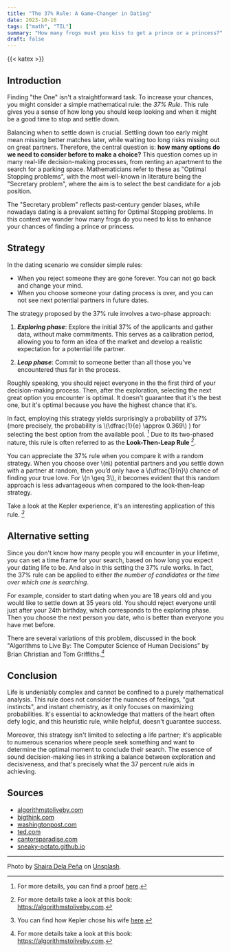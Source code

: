 ```yaml
---
title: "The 37% Rule: A Game-Changer in Dating"
date: 2023-10-16
tags: ["math", "TIL"]
summary: "How many frogs must you kiss to get a prince or a princess?"
draft: false
---
```


{{< katex >}}

## Introduction

Finding "the One" isn't a straightforward task. To increase your chances, you might consider a simple mathematical rule: the *37% Rule*. This rule gives you a sense of how long you should keep looking and when it might be a good time to stop and settle down.

Balancing when to settle down is crucial. Settling down too early might mean missing better matches later, while waiting too long risks missing out on great partners.
Therefore, the central question is: **how many options do we need to consider before to make a choice?** 
This question comes up in many real-life decision-making processes, from renting an apartment to the search for a parking space.
Mathematicians refer to these as "Optimal Stopping problems", with the most well-known in literature being the "Secretary problem", where the aim is to select the best candidate for a job position.

The "Secretary problem" reflects past-century gender biases, while nowadays dating is a prevalent setting for Optimal Stopping problems. In this context we wonder how many frogs do you need to kiss to enhance your chances of finding a prince or princess.

## Strategy

In the dating scenario we consider simple rules:
* When you reject someone they are gone forever. You can not go back and change your mind.
* When you choose someone your dating process is over, and you can not see next potential partners in future dates.

The strategy proposed by the 37% rule involves a two-phase approach:
1. ***Exploring phase***: Explore the initial 37% of the applicants and gather data, without make commitments. This serves as a calibration period, allowing you to form an idea of the market and develop a realistic expectation for a potential life partner.

2. ***Leap phase***: Commit to someone better than all those you've encountered thus far in the process.

Roughly speaking, you should reject everyone in the the first third of your decision-making process. Then, after the exploration, selecting the next great option you encounter is optimal. It doesn't guarantee that it's the best one, but it's optimal because you have the highest chance that it's.

In fact, employing this strategy yields surprisingly a probability of 37% (more precisely, the probability is \\(\dfrac{1}{e} \approx 0.369\\) ) for selecting the best option from the available pool. <cite>[^proof]</cite> Due to its two-phased nature, this rule is often referred to as the **Look-Then-Leap Rule** <cite>[^book]</cite>.

You can appreciate the 37% rule when you compare it with a random strategy.
When you choose over \\(n\\) potential partners and you settle down with a partner at random, then you’d only have a \\(\dfrac{1}{n}\\) chance of finding your true love. For \\(n \geq 3\\), it becomes evident that this random approach is less advantageous when compared to the look-then-leap strategy.

Take a look at the Kepler experience, it's an interesting application of this rule. <cite>[^wife]</cite> 

## Alternative setting

Since you don't know how many people you will encounter in your lifetime, you can set a time frame for your search, based on how long you expect your dating life to be. And also in this setting the 37% rule works.
In fact, the 37% rule can be applied to either *the number of candidates* or *the time over which one is searching*.

For example, consider to start dating when you are 18 years old and you would like to settle down at 35 years old. You should reject everyone until just after your 24th birthday, which corresponds to the exploring phase. Then you choose the next person you date, who is better than everyone you have met before. 

There are several variations of this problem, discussed in the book "Algorithms to Live By: The Computer Science of Human Decisions" by Brian Christian and Tom Griffiths.<cite>[^book]</cite>


## Conclusion

<!-- I’m a mathematician and therefore biased, but this result literally blows my mind. -->

Life is undeniably complex and cannot be confined to a purely mathematical analysis. This rule does not consider the nuances of feelings, "gut instincts", and instant chemistry, as it only focuses on maximizing probabilities. It's essential to acknowledge that matters of the heart often defy logic, and this heuristic rule, while helpful, doesn't guarantee success.

<!-- Nevertheless life is too messy to be trapped into a cold mathematical analysis. This rule doesn’t account for feelings, “gut instincts” and instant chemistry. -->
<!-- It is true that matters of the heart aren't logical, and this heuristic rule only maximizes probabilities. It doesn't guarantee success. -->

Moreover, this strategy isn't limited to selecting a life partner; it's applicable to numerous scenarios where people seek something and want to determine the optimal moment to conclude their search. The essence of sound decision-making lies in striking a balance between exploration and decisiveness, and that's precisely what the 37 percent rule aids in achieving.

<!-- Beyond choosing a partner, this strategy also applies to a host of other situations where people are searching for something and want to know the best time to stop looking. -->
<!-- The trick to great decision making is balancing exploration and decisiveness, and that's exactly what the 37 percent rule helps you do. -->

## Sources
* [algorithmstoliveby.com](https://algorithmstoliveby.com/)
* [bigthink.com](https://bigthink.com/neuropsych/the-37-percent-rule/)
* [washingtonpost.com](https://www.washingtonpost.com/news/wonk/wp/2016/02/16/when-to-stop-dating-and-settle-down-according-to-math/)
* [ted.com](https://ideas.ted.com/when-should-you-settle-down/)
* [cantorsparadise.com](https://www.cantorsparadise.com/math-based-decision-making-the-secretary-problem-a30e301d8489)
* [sneaky-potato.github.io](https://sneaky-potato.github.io/til/37percent/)


[bt]: https://bigthink.com/neuropsych/the-37-percent-rule/
[^book]: For more details take a look at this book: https://algorithmstoliveby.com.
[^wife]: You can find how Kepler chose his wife [here](https://www.npr.org/sections/krulwich/2014/05/15/312537965/how-to-marry-the-right-girl-a-mathematical-solution).
[^proof]: For more details, you can find a proof [here](https://plus.maths.org/content/kissing-frog-mathematicians-guide-mating-0).

---

Photo by <a href="https://unsplash.com/@shairad?utm_content=creditCopyText&utm_medium=referral&utm_source=unsplash">Shaira Dela Peña</a> on <a href="https://unsplash.com/photos/pink-love-neon-signage-twoEJNpgdbI?utm_content=creditCopyText&utm_medium=referral&utm_source=unsplash">Unsplash</a>.
